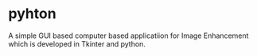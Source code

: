 # pyhton
A simple GUI based computer based applicatiion for Image Enhancement which is developed in Tkinter and python.
